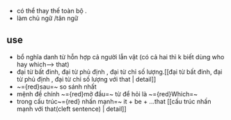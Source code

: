 
- có thể thay thế toàn bộ .
- làm chủ ngữ /tân ngữ

## use 
- bổ nghĩa danh từ hỗn hợp cả người lẫn vật (có cả hai thì k biết dùng who hay which--> that)
- đại từ bất đinh, đại từ phủ định , đại từ chỉ số lượng.[[đại từ bất đinh, đại từ phủ định , đại từ chỉ số lượng với that | detail]]
- ~={red}sau=~ so sánh nhất
- mệnh đề chính ~={red}mở đầu=~ từ để hỏi là  ~={red}Which=~
- trong cấu trúc~={red} nhấn mạnh=~ it + be + ...that [[cấu trúc nhấn mạnh với that(cleft sentence) | detail]]
